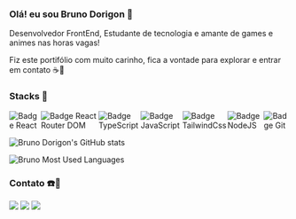 ### Olá! eu sou Bruno Dorigon 👋

<p>Desenvolvedor FrontEnd, Estudante de tecnologia e amante de games e animes nas horas vagas!

Fiz este portifólio com muito carinho, fica a vontade para explorar e entrar em contato ☕🙂

</p>

### Stacks 🚀

<div style="display: flex; gap: 2px; margin-bottom: 14px">

  <img src="https://img.shields.io/badge/React-20232A?style=for-the-badge&logo=react&logoColor=61DAFB" alt="Badge React">

  <img src="https://img.shields.io/badge/React_Router-CA4245?style=for-the-badge&logo=react-router&logoColor=white" alt="Badge React Router DOM">

  <img src="https://img.shields.io/badge/TypeScript-007ACC?style=for-the-badge&logo=typescript&logoColor=white" alt="Badge TypeScript">

  <img src="https://img.shields.io/badge/JavaScript-F7DF1E?style=for-the-badge&logo=javascript&logoColor=black" alt="Badge JavaScript">

  <img src="https://img.shields.io/badge/Tailwind_CSS-38B2AC?style=for-the-badge&logo=tailwind-css&logoColor=white" alt="Badge TailwindCss">

  <img src="https://img.shields.io/badge/Node.js-43853D?style=for-the-badge&logo=node.js&logoColor=white" alt="Badge NodeJS">

  <img src="https://img.shields.io/badge/GIT-E44C30?style=for-the-badge&logo=git&logoColor=white" alt="Badge Git">
</div>

<p>
  
![Bruno Dorigon's GitHub stats](https://github-readme-stats.vercel.app/api?username=DorigonBruno&show_icons=true&theme=dracula)
</p>

![Bruno Most Used Languages](https://github-readme-stats.vercel.app/api/top-langs/?username=DorigonBruno&show_icons=true&theme=dracula)

### Contato ☎️📧

<div style="display: flex; gap: 4px">
  <a href="https://www.linkedin.com/in/bruno-santos-dorigon-63b54a219/">
    <img src="https://img.shields.io/badge/LinkedIn-0077B5?style=for-the-badge&logo=linkedin&logoColor=white">
  </a>
  
  <a href="mailto:bdorigonb@gmail.com">
    <img src="https://img.shields.io/badge/Gmail-D14836?style=for-the-badge&logo=gmail&logoColor=white">
  </a>

  <a href="https://wa.me/5519998309308">
    <img src="https://img.shields.io/badge/WhatsApp-25D366?style=for-the-badge&logo=whatsapp&logoColor=white">
  </a>
</div>

